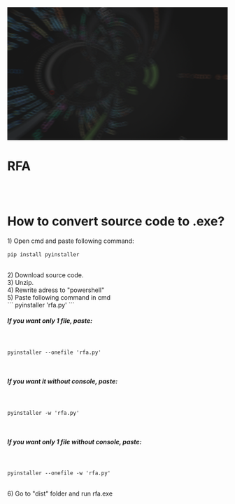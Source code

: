 <img src="rfa-logo.png">
<br>
<h1 text-align=center >RFA</h1>
<br>
<br>

# How to convert source code to .exe? 

<a>1) Open cmd and paste following command:</a>
  ```
  pip install pyinstaller
  ```
<br>
<a>2) Download source code.</a>
<br>
<a>3) Unzip.</a>
<br>
<a>4) Rewrite adress to "powershell"</a>
<br>
<a>5) Paste following command in cmd</a>
<br>
```
pyinstaller 'rfa.py'
```
<br>

<h5> If you want only 1 file, paste: </h5>
<br>

```
pyinstaller --onefile 'rfa.py'
```

<br>
<h5> If you want it without console, paste:</h5>
<br>

```
pyinstaller -w 'rfa.py'
```

<br>
<h5> If you want only 1 file without console, paste:</h5>
<br>

```
pyinstaller --onefile -w 'rfa.py'
```

<br>
<a>6) Go to "dist" folder and run rfa.exe</a>
